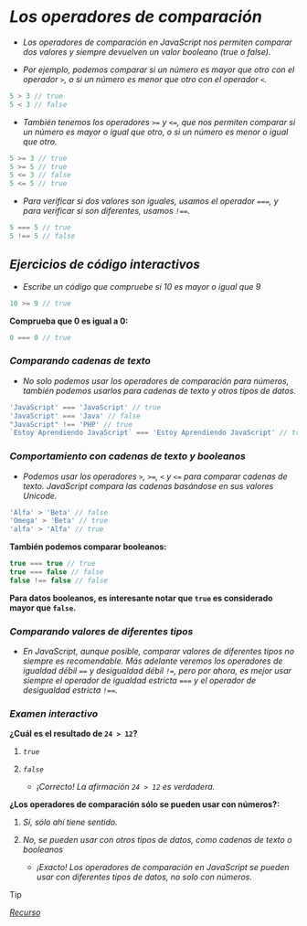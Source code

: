 <!-- Autor: Daniel Benjamin Perez Morales -->
<!-- GitHub: https://github.com/DanielPerezMoralesDev13 -->
<!-- Correo electrónico: danielperezdev@proton.me  -->

# ***Los operadores de comparación***

- *Los operadores de comparación en JavaScript nos permiten comparar dos valores y siempre devuelven un valor booleano (true o false).*

- *Por ejemplo, podemos comparar si un número es mayor que otro con el operador `>`, o si un número es menor que otro con el operador `<`.*

```javascript
5 > 3 // true
5 < 3 // false
```

- *También tenemos los operadores `>=` y `<=`, que nos permiten comparar si un número es mayor o igual que otro, o si un número es menor o igual que otro.*

```javascript
5 >= 3 // true
5 >= 5 // true
5 <= 3 // false
5 <= 5 // true
```

- *Para verificar si dos valores son iguales, usamos el operador `===`, y para verificar si son diferentes, usamos `!==`.*

```javascript
5 === 5 // true
5 !== 5 // false
```

## ***Ejercicios de código interactivos***

- *Escribe un código que compruebe si 10 es mayor o igual que 9*

```javascript
10 >= 9 // true
```

**Comprueba que 0 es igual a 0:**

```javascript
0 === 0 // true
```

### ***Comparando cadenas de texto***

- *No solo podemos usar los operadores de comparación para números, también podemos usarlos para cadenas de texto y otros tipos de datos.*

```javascript
'JavaScript' === 'JavaScript' // true
'JavaScript' === 'Java' // false
"JavaScript" !== 'PHP' // true
`Estoy Aprendiendo JavaScript` === 'Estoy Aprendiendo JavaScript' // true
```

### ***Comportamiento con cadenas de texto y booleanos***

- *Podemos usar los operadores `>`, `>=`, `<` y `<=` para comparar cadenas de texto. JavaScript compara las cadenas basándose en sus valores Unicode.*

```javascript
'Alfa' > 'Beta' // false
'Omega' > 'Beta' // true
'alfa' > 'Alfa' // true
```

**También podemos comparar booleanos:**

```javascript
true === true // true
true === false // false
false !== false // false
```

**Para datos booleanos, es interesante notar que `true` es considerado mayor que `false`.**

### ***Comparando valores de diferentes tipos***

- *En JavaScript, aunque posible, comparar valores de diferentes tipos no siempre es recomendable. Más adelante veremos los operadores de igualdad débil `==` y desigualdad débil `!=`, pero por ahora, es mejor usar siempre el operador de igualdad estricta `===` y el operador de desigualdad estricta `!==`.*

### ***Examen interactivo***

**¿Cuál es el resultado de `24 > 12`?**

1. *`true`*
2. *`false`*

    - *¡Correcto! La afirmación `24 > 12` es verdadera.*

**¿Los operadores de comparación sólo se pueden usar con números?:**

1. *Sí, sólo ahí tiene sentido.*
2. *No, se pueden usar con otros tipos de datos, como cadenas de texto o booleanos*

    - *¡Exacto! Los operadores de comparación en JavaScript se pueden usar con diferentes tipos de datos, no solo con números.*

> [!TIP]
> *[Recurso](https://www.aprendejavascript.dev/clase/introduccion/operadores-de-comparacion "https://www.aprendejavascript.dev/clase/introduccion/operadores-de-comparacion")*
